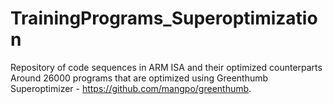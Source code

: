 # TrainingPrograms_Superoptimization
Repository of code sequences in ARM ISA and their optimized counterparts
Around 26000 programs that are optimized using Greenthumb Superoptimizer - https://github.com/mangpo/greenthumb.
